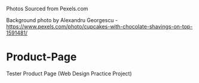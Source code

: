 Photos Sourced from Pexels.com

Background photo by Alexandru Georgescu - https://www.pexels.com/photo/cupcakes-with-chocolate-shavings-on-top-1591481/
# Product-Page
Tester Product Page (Web Design Practice Project)
